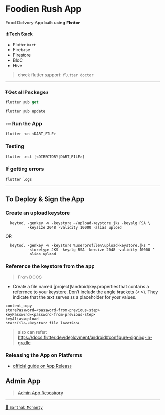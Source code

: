 # Foodien Rush App

Food Delivery App built using **Flutter**

#### ⚓Tech Stack

- Flutter `Dart`
- Firebase
- Firestore
- BloC
- Hive

> check flutter support: `flutter doctor`

---

### ⏬Get all Packages

```dart
flutter pub get
```

```dart
flutter pub update
```

### ▫️▫️▫️ Run the App

```dart
flutter run <DART_FILE>
```

### Testing

```dart
flutter test [<DIRECTORY|DART_FILE>]
```

### If getting errors

```dart
flutter logs
```

---

## To Deploy & Sign the App

### Create an upload keystore

```shell
  keytool -genkey -v -keystore ~/upload-keystore.jks -keyalg RSA \
          -keysize 2048 -validity 10000 -alias upload
```

OR

```shell
  keytool -genkey -v -keystore %userprofile%\upload-keystore.jks ^
          -storetype JKS -keyalg RSA -keysize 2048 -validity 10000 ^
          -alias upload

```

### Reference the keystore from the app

> From DOCS

- Create a file named [project]/android/key.properties that contains a reference to your keystore. Don’t include the angle brackets (< >). They indicate that the text serves as a placeholder for your values.

```
content_copy
storePassword=<password-from-previous-step>
keyPassword=<password-from-previous-step>
keyAlias=upload
storeFile=<keystore-file-location>
```

> also can refer: https://docs.flutter.dev/deployment/android#configure-signing-in-gradle

### Releasing the App on Platforms

- [official guide on App Release](https://docs.flutter.dev/deployment/android#build-an-app-bundle)

## Admin App

> [Admin App Repository](https://github.com/cosmicsarthak/foodie_rush_admin)

---

[👋 `Sarthak Mohanty`](https://sarthak.app)
